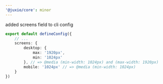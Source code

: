 ```yaml
---
'@juxio/core': minor
---
```


added screens field to cli config

```typescript
export default defineConfig({
    // ...
    screens: {
        desktop: {
            max: '1920px',
            min: '1024px'
        }, // => @media (min-width: 1024px) and (max-width: 1920px)
        mobile: '1024px' // => @media (min-width: 1024px)
    }
})
```